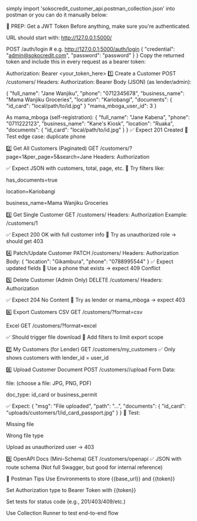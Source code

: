 simply import 'sokocredit_customer_api.postman_collection.json' into postman or you can do it manually below:

🔐 PREP: Get a JWT Token
Before anything, make sure you're authenticated.

URL should start with: http://127.0.0.1:5000/

POST /auth/login # e.g. http://127.0.0.1:5000/auth/login
  {
    "credential": "admin@sokocredit.com",
    "password": "password"
  }
}
Copy the returned token and include this in every request as a bearer token:

Authorization: Bearer <your_token_here>
1️⃣ Create a Customer
POST /customers/
Headers: Authorization: Bearer <token>
Body (JSON) (as lender/admin):

{
  "full_name": "Jane Wanjiku",
  "phone": "0712345678",
  "business_name": "Mama Wanjiku Groceries",
  "location": "Kariobangi",
  "documents": {
    "id_card": "local/path/to/id.jpg"
  }
  "mama_mboga_user_id": 3
}

As mama_mboga (self-registration):
{
  "full_name": "Jane Kabena",
  "phone": "0711222123",
  "business_name": "Kane's Kiosk",
  "location": "Ruaka",
  "documents": {
    "id_card": "local/path/to/id.jpg"
  }
}
✅ Expect 201 Created
🧪 Test edge case: duplicate phone

2️⃣ Get All Customers (Paginated)
GET /customers/?page=1&per_page=5&search=Jane
Headers: Authorization

✅ Expect JSON with customers, total, page, etc.
🧪 Try filters like:

has_documents=true

location=Kariobangi

business_name=Mama Wanjiku Groceries

3️⃣ Get Single Customer
GET /customers/<id>
Headers: Authorization
Example: /customers/1

✅ Expect 200 OK with full customer info
🧪 Try as unauthorized role → should get 403

4️⃣ Patch/Update Customer
PATCH /customers/<id>
Headers: Authorization
Body:
{
  "location": "Gikambura",
  "phone": "0788995544"
}
✅ Expect updated fields
🧪 Use a phone that exists → expect 409 Conflict

5️⃣ Delete Customer (Admin Only)
DELETE /customers/<id>
Headers: Authorization

✅ Expect 204 No Content
🧪 Try as lender or mama_mboga → expect 403

6️⃣ Export Customers
CSV
GET /customers/?format=csv

Excel
GET /customers/?format=excel

✅ Should trigger file download
🧪 Add filters to limit export scope

7️⃣ My Customers (for Lender)
GET /customers/my_customers
✅ Only shows customers with lender_id = user_id

8️⃣ Upload Customer Document
POST /customers/<id>/upload
Form Data:

file: (choose a file: JPG, PNG, PDF)

doc_type: id_card or business_permit

✅ Expect:
{
  "msg": "File uploaded",
  "path": "...",
  "documents": {
    "id_card": "uploads/customers/1/id_card_passport.jpg"
  }
}
🧪 Test:

Missing file

Wrong file type

Upload as unauthorized user → 403

9️⃣ OpenAPI Docs (Mini-Schema)
GET /customers/openapi
✅ JSON with route schema
(Not full Swagger, but good for internal reference)

🧪 Postman Tips
Use Environments to store {{base_url}} and {{token}}

Set Authorization type to Bearer Token with {{token}}

Set tests for status code (e.g., 201/403/409/etc.)

Use Collection Runner to test end-to-end flow